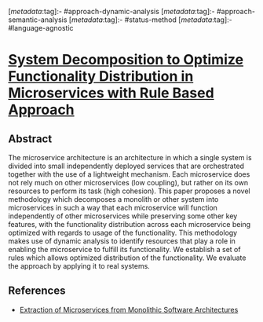 <!-- deno-fmt-ignore-start -->

[_metadata_:tag]:- #approach-dynamic-analysis
[_metadata_:tag]:- #approach-semantic-analysis
[_metadata_:tag]:- #status-method
[_metadata_:tag]:- #language-agnostic

<!-- deno-fmt-ignore-end -->

# [System Decomposition to Optimize Functionality Distribution in Microservices with Rule Based Approach](https://doi.org/10.1109/SOSE49046.2020.00015)

## Abstract

The microservice architecture is an architecture in which a single system is
divided into small independently deployed services that are orchestrated
together with the use of a lightweight mechanism. Each microservice does not
rely much on other microservices (low coupling), but rather on its own resources
to perform its task (high cohesion). This paper proposes a novel methodology
which decomposes a monolith or other system into microservices in such a way
that each microservice will function independently of other microservices while
preserving some other key features, with the functionality distribution across
each microservice being optimized with regards to usage of the functionality.
This methodology makes use of dynamic analysis to identify resources that play a
role in enabling the microservice to fulfill its functionality. We establish a
set of rules which allows optimized distribution of the functionality. We
evaluate the approach by applying it to real systems.

## References

- [Extraction of Microservices from Monolithic Software Architectures](./extraction-of-microservices-from-monolithic-software-architectures.md)
